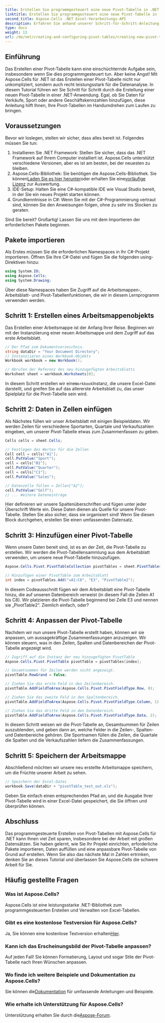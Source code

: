 ```yaml
---
title: Erstellen Sie programmgesteuert eine neue Pivot-Tabelle in .NET
linktitle: Erstellen Sie programmgesteuert eine neue Pivot-Tabelle in .NET
second_title: Aspose.Cells .NET Excel-Verarbeitungs-API
description: Erfahren Sie anhand unserer Schritt-für-Schritt-Anleitung, wie Sie mit Aspose.Cells programmgesteuert eine Pivot-Tabelle in .NET erstellen. Analysieren Sie Ihre Daten effizient.
type: docs
weight: 13
url: /de/net/creating-and-configuring-pivot-tables/creating-new-pivot-table/
---
```

## Einführung
Das Erstellen einer Pivot-Tabelle kann eine einschüchternde Aufgabe sein, insbesondere wenn Sie dies programmgesteuert tun. Aber keine Angst! Mit Aspose.Cells für .NET ist das Erstellen einer Pivot-Tabelle nicht nur unkompliziert, sondern auch recht leistungsstark für die Datenanalyse. In diesem Tutorial führen wir Sie Schritt für Schritt durch die Erstellung einer neuen Pivot-Tabelle in einer .NET-Anwendung. Egal, ob Sie Daten für Verkäufe, Sport oder andere Geschäftskennzahlen hinzufügen, diese Anleitung hilft Ihnen, Ihre Pivot-Tabellen im Handumdrehen zum Laufen zu bringen.

## Voraussetzungen
Bevor wir loslegen, stellen wir sicher, dass alles bereit ist. Folgendes müssen Sie tun:

1. Installieren Sie .NET Framework: Stellen Sie sicher, dass das .NET Framework auf Ihrem Computer installiert ist. Aspose.Cells unterstützt verschiedene Versionen, aber es ist am besten, bei der neuesten zu bleiben.
2.  Aspose.Cells-Bibliothek: Sie benötigen die Aspose.Cells-Bibliothek. Sie können[Laden Sie es hier herunter](https://releases.aspose.com/cells/net/)oder erhalten Sie eine[vorläufige Lizenz](https://purchase.aspose.com/temporary-license/) zur Auswertung.
3. IDE-Setup: Halten Sie eine C#-kompatible IDE wie Visual Studio bereit, in der Sie ein neues Projekt starten können.
4. Grundkenntnisse in C#: Wenn Sie mit der C#-Programmierung vertraut sind, können Sie den Anweisungen folgen, ohne zu sehr ins Stocken zu geraten.

Sind Sie bereit? Großartig! Lassen Sie uns mit dem Importieren der erforderlichen Pakete beginnen.

## Pakete importieren
Als Erstes müssen Sie die erforderlichen Namespaces in Ihr C#-Projekt importieren. Öffnen Sie Ihre C#-Datei und fügen Sie die folgenden using-Direktiven hinzu:

```csharp
using System.IO;
using Aspose.Cells;
using System.Drawing;
```

Über diese Namespaces haben Sie Zugriff auf die Arbeitsmappen-, Arbeitsblatt- und Pivot-Tabellenfunktionen, die wir in diesem Lernprogramm verwenden werden.

## Schritt 1: Erstellen eines Arbeitsmappenobjekts
Das Erstellen einer Arbeitsmappe ist der Anfang Ihrer Reise. Beginnen wir mit der Instanziierung einer neuen Arbeitsmappe und dem Zugriff auf das erste Arbeitsblatt.

```csharp
// Der Pfad zum Dokumentverzeichnis.
string dataDir = "Your Document Directory";
// Instanziieren eines Workbook-Objekts
Workbook workbook = new Workbook();

// Abrufen der Referenz des neu hinzugefügten Arbeitsblatts
Worksheet sheet = workbook.Worksheets[0];
```

 In diesem Schritt erstellen wir eine`Workbook`Instanz, die unsere Excel-Datei darstellt, und greifen Sie auf das allererste Arbeitsblatt zu, das unser Spielplatz für die Pivot-Tabelle sein wird.

## Schritt 2: Daten in Zellen einfügen
Als Nächstes füllen wir unser Arbeitsblatt mit einigen Beispieldaten. Wir werden Zeilen für verschiedene Sportarten, Quartale und Verkaufszahlen eingeben, um unserer Pivot-Tabelle etwas zum Zusammenfassen zu geben.

```csharp
Cells cells = sheet.Cells;

// Festlegen des Wertes für die Zellen
Cell cell = cells["A1"];
cell.PutValue("Sport");
cell = cells["B1"];
cell.PutValue("Quarter");
cell = cells["C1"];
cell.PutValue("Sales");

// Datenzelle füllen = Zellen["A2"];
cell.PutValue("Golf");
// ... Weitere Dateneinträge
```

Hier definieren wir unsere Spaltenüberschriften und fügen unter jeder Überschrift Werte ein. Diese Daten dienen als Quelle für unsere Pivot-Tabelle. Stellen Sie also sicher, dass sie organisiert sind! Wenn Sie diesen Block durchgehen, erstellen Sie einen umfassenden Datensatz.

## Schritt 3: Hinzufügen einer Pivot-Tabelle
Wenn unsere Daten bereit sind, ist es an der Zeit, die Pivot-Tabelle zu erstellen. Wir werden die Pivot-Tabellensammlung aus dem Arbeitsblatt verwenden, um unsere neue Pivot-Tabelle hinzuzufügen.

```csharp
Aspose.Cells.Pivot.PivotTableCollection pivotTables = sheet.PivotTables;

// Hinzufügen einer PivotTable zum Arbeitsblatt
int index = pivotTables.Add("=A1:C8", "E3", "PivotTable2");
```

In diesem Codeausschnitt fügen wir dem Arbeitsblatt eine Pivot-Tabelle hinzu, die auf unseren Datenbereich verweist (in diesem Fall die Zellen A1 bis C8). Wir platzieren die Pivot-Tabelle beginnend bei Zelle E3 und nennen sie „PivotTable2“. Ziemlich einfach, oder?

## Schritt 4: Anpassen der Pivot-Tabelle
Nachdem wir nun unsere Pivot-Tabelle erstellt haben, können wir sie anpassen, um aussagekräftige Zusammenfassungen anzuzeigen. Wir können steuern, was in den Zeilen, Spalten und Datenbereichen der Pivot-Tabelle angezeigt wird.

```csharp
// Zugriff auf die Instanz der neu hinzugefügten PivotTable
Aspose.Cells.Pivot.PivotTable pivotTable = pivotTables[index];

// Gesamtsummen für Zeilen werden nicht angezeigt.
pivotTable.RowGrand = false;

// Ziehen Sie das erste Feld in den Zeilenbereich.
pivotTable.AddFieldToArea(Aspose.Cells.Pivot.PivotFieldType.Row, 0);

// Ziehen Sie das zweite Feld in den Spaltenbereich.
pivotTable.AddFieldToArea(Aspose.Cells.Pivot.PivotFieldType.Column, 1);

// Ziehen Sie das dritte Feld in den Datenbereich.
pivotTable.AddFieldToArea(Aspose.Cells.Pivot.PivotFieldType.Data, 2);
```

In diesem Schritt weisen wir die Pivot-Tabelle an, Gesamtsummen für Zeilen auszublenden, und geben dann an, welche Felder in die Zeilen-, Spalten- und Datenbereiche gehören. Die Sportnamen füllen die Zeilen, die Quartale die Spalten und die Verkaufszahlen liefern die Zusammenfassungen.

## Schritt 5: Speichern der Arbeitsmappe
Abschließend möchten wir unsere neu erstellte Arbeitsmappe speichern, um die Früchte unserer Arbeit zu sehen.

```csharp
// Speichern der Excel-Datei
workbook.Save(dataDir + "pivotTable_test_out.xls");
```

Geben Sie einfach einen entsprechenden Pfad an, und die Ausgabe Ihrer Pivot-Tabelle wird in einer Excel-Datei gespeichert, die Sie öffnen und überprüfen können.

## Abschluss
Das programmgesteuerte Erstellen von Pivot-Tabellen mit Aspose.Cells für .NET kann Ihnen viel Zeit sparen, insbesondere bei der Arbeit mit großen Datensätzen. Sie haben gelernt, wie Sie Ihr Projekt einrichten, erforderliche Pakete importieren, Daten auffüllen und eine anpassbare Pivot-Tabelle von Grund auf erstellen. Wenn Sie also das nächste Mal in Zahlen ertrinken, denken Sie an dieses Tutorial und überlassen Sie Aspose.Cells die schwere Arbeit für Sie.

## Häufig gestellte Fragen
### Was ist Aspose.Cells?
Aspose.Cells ist eine leistungsstarke .NET-Bibliothek zum programmgesteuerten Erstellen und Verwalten von Excel-Tabellen.

### Gibt es eine kostenlose Testversion für Aspose.Cells?
 Ja, Sie können eine kostenlose Testversion erhalten[Hier](https://releases.aspose.com/).

### Kann ich das Erscheinungsbild der Pivot-Tabelle anpassen?
Auf jeden Fall! Sie können Formatierung, Layout und sogar Stile der Pivot-Tabelle nach Ihren Wünschen anpassen.

### Wo finde ich weitere Beispiele und Dokumentation zu Aspose.Cells?
 Sie können die[Dokumentation](https://reference.aspose.com/cells/net/) für umfassende Anleitungen und Beispiele.

### Wie erhalte ich Unterstützung für Aspose.Cells?
 Unterstützung erhalten Sie durch die[Aspose-Forum](https://forum.aspose.com/c/cells/9).